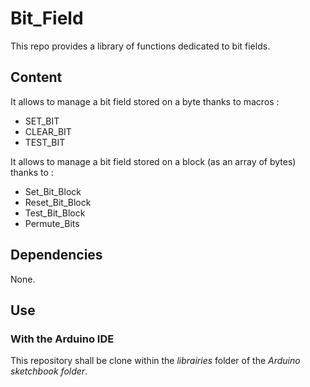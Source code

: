 # Bit_Field

This repo provides a library of functions dedicated to bit fields.

## Content

It allows to manage a bit field stored on a byte thanks to macros :
* SET_BIT
* CLEAR_BIT
* TEST_BIT

It allows to manage a bit field stored on a block (as an array of bytes) thanks
to :
* Set_Bit_Block
* Reset_Bit_Block
* Test_Bit_Block
* Permute_Bits

## Dependencies

None.

## Use

### With the Arduino IDE

This repository shall be clone within the _librairies_ folder of the _Arduino
sketchbook folder_.

